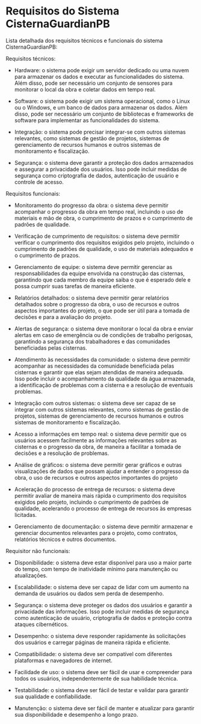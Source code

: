 # Requisitos do Sistema CisternaGuardianPB

Lista detalhada dos requisitos técnicos e funcionais do sistema CisternaGuardianPB:

Requisitos técnicos:

- Hardware: o sistema pode exigir um servidor dedicado ou uma nuvem para armazenar os dados e executar as funcionalidades do sistema. Além disso, pode ser necessário um conjunto de sensores para monitorar o local da obra e coletar dados em tempo real.

- Software: o sistema pode exigir um sistema operacional, como o Linux ou o Windows, e um banco de dados para armazenar os dados. Além disso, pode ser necessário um conjunto de bibliotecas e frameworks de software para implementar as funcionalidades do sistema.

- Integração: o sistema pode precisar integrar-se com outros sistemas relevantes, como sistemas de gestão de projetos, sistemas de gerenciamento de recursos humanos e outros sistemas de monitoramento e fiscalização.

- Segurança: o sistema deve garantir a proteção dos dados armazenados e assegurar a privacidade dos usuários. Isso pode incluir medidas de segurança como criptografia de dados, autenticação de usuário e controle de acesso.

Requisitos funcionais:

- Monitoramento do progresso da obra: o sistema deve permitir acompanhar o progresso da obra em tempo real, incluindo o uso de materiais e mão de obra, o cumprimento de prazos e o cumprimento de padrões de qualidade.

- Verificação de cumprimento de requisitos: o sistema deve permitir verificar o cumprimento dos requisitos exigidos pelo projeto, incluindo o cumprimento de padrões de qualidade, o uso de materiais adequados e o cumprimento de prazos.

- Gerenciamento de equipe: o sistema deve permitir gerenciar as responsabilidades da equipe envolvida na construção das cisternas, garantindo que cada membro da equipe saiba o que é esperado dele e possa cumprir suas tarefas de maneira eficiente.

- Relatórios detalhados: o sistema deve permitir gerar relatórios detalhados sobre o progresso da obra, o uso de recursos e outros aspectos importantes do projeto, o que pode ser útil para a tomada de decisões e para a avaliação do projeto.

- Alertas de segurança: o sistema deve monitorar o local da obra e enviar alertas em caso de emergência ou de condições de trabalho perigosas, garantindo a segurança dos trabalhadores e das comunidades beneficiadas pelas cisternas.

- Atendimento às necessidades da comunidade: o sistema deve permitir acompanhar as necessidades da comunidade beneficiada pelas cisternas e garantir que elas sejam atendidas de maneira adequada. Isso pode incluir o acompanhamento da qualidade da água armazenada, a identificação de problemas com a cisterna e a resolução de eventuais problemas.

- Integração com outros sistemas: o sistema deve ser capaz de se integrar com outros sistemas relevantes, como sistemas de gestão de projetos, sistemas de gerenciamento de recursos humanos e outros sistemas de monitoramento e fiscalização.

- Acesso a informações em tempo real: o sistema deve permitir que os usuários acessem facilmente as informações relevantes sobre as cisternas e o progresso da obra, de maneira a facilitar a tomada de decisões e a resolução de problemas.

- Análise de gráficos: o sistema deve permitir gerar gráficos e outras visualizações de dados que possam ajudar a entender o progresso da obra, o uso de recursos e outros aspectos importantes do projeto

- Aceleração do processo de entrega de recursos: o sistema deve permitir avaliar de maneira mais rápida o cumprimento dos requisitos exigidos pelo projeto, incluindo o cumprimento de padrões de qualidade, acelerando o processo de entrega de recursos às empresas licitadas.

- Gerenciamento de documentação: o sistema deve permitir armazenar e gerenciar documentos relevantes para o projeto, como contratos, relatórios técnicos e outros documentos.

Requisitor não funcionais:

- Disponibilidade: o sistema deve estar disponível para uso a maior parte do tempo, com tempo de inatividade mínimo para manutenção ou atualizações.

- Escalabilidade: o sistema deve ser capaz de lidar com um aumento na demanda de usuários ou dados sem perda de desempenho.

- Segurança: o sistema deve proteger os dados dos usuários e garantir a privacidade das informações. Isso pode incluir medidas de segurança como autenticação de usuário, criptografia de dados e proteção contra ataques cibernéticos.

- Desempenho: o sistema deve responder rapidamente às solicitações dos usuários e carregar páginas de maneira rápida e eficiente.

- Compatibilidade: o sistema deve ser compatível com diferentes plataformas e navegadores de internet.

- Facilidade de uso: o sistema deve ser fácil de usar e compreender para todos os usuários, independentemente de sua habilidade técnica.

- Testabilidade: o sistema deve ser fácil de testar e validar para garantir sua qualidade e confiabilidade.

- Manutenção: o sistema deve ser fácil de manter e atualizar para garantir sua disponibilidade e desempenho a longo prazo.


